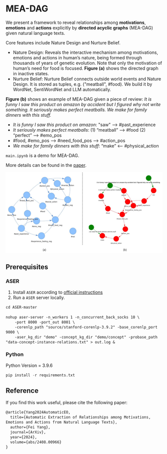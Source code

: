 # MEA-DAG
We present a framework to reveal relationships among **motivations**, **emotions** and **actions** explicitly by **directed acyclic graphs** (MEA-DAG) given natural language texts.

Core features include Nature Design and Nurture Belief.
- Nature Design: Reveals the interactive mechanism among motivations, emotions and actions in human’s nature, being formed through thousands of years of genetic evolution. Note that only the motivation of human’s need for food is focused. **Figure (a)** shows the directed graph in inactive states.
- Nurture Belief: Nurture Belief connects outside world events and Nature Design. It is stored as tuples, e.g. ("meatball", #food). We build it by WordNet, SentiWordNet and LLM automatically.

**Figure (b)** shows an example of MEA-DAG given a piece of review: *It is funny I saw this product on amazon by accident but I figured why not write something. It seriously makes perfect meatballs. We make for family dinners with this stuff.*
- *It is funny I saw this product on amazon*: "saw" --> #past_experience
- *It seriously makes perfect meatballs*: (1) “meatball” --> #food (2) “perfect” --> #emo_pos
- #food, #emo_pos --> #need_food_pos --> #action_pos
- *We make for family dinners with this stuff*: “make” <-- #physical_action

`main.ipynb` is a demo for MEA-DAG. 

More details can be found in the [paper](https://arxiv.org/abs/2408.00966).

[//]: # (<img src="docs/demo.png">)
![The picture is missed!](docs/demo.jpg)

## Prerequisites
### ASER
1. Install `ASER` according to [official instructions](https://hkust-knowcomp.github.io/ASER/html/tutorial/get-started.html)
2. Run a `ASER` server locally.
```shell
cd ASER-master

nohup aser-server -n_workers 1 -n_concurrent_back_socks 10 \
    -port 8000 -port_out 8001 \
    -corenlp_path "source/stanford-corenlp-3.9.2" -base_corenlp_port 9000 \
    -aser_kg_dir "demo" -concept_kg_dir "demo/concept" -probase_path "data-concept-instance-relations.txt" > out.log &

```
### Python
Python Version = 3.9.6
```python
pip install -r requirements.txt
```

## Reference
If you find this work useful, please cite the following paper:
```
@article{Yang2024AutomaticEO,
  title={Automatic Extraction of Relationships among Motivations, Emotions and Actions from Natural Language Texts},
  author={Fei Yang},
  journal={ArXiv},
  year={2024},
  volume={abs/2408.00966}
}
```

